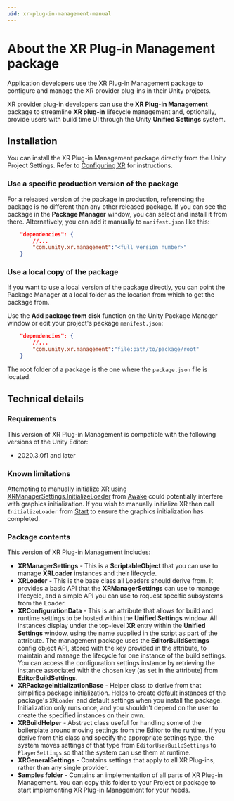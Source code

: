 ```yaml
---
uid: xr-plug-in-management-manual
---
```

# About the XR Plug-in Management package

Application developers use the XR Plug-in Management package to configure and manage the XR provider plug-ins in their Unity projects. 

XR provider plug-in developers can use the **XR Plug-in Management** package to streamline **XR plug-in** lifecycle management and, optionally, provide users with build time UI through the Unity **Unified Settings** system.

## Installation

You can install the XR Plug-in Management package directly from the Unity Project Settings. Refer to [Configuring XR](xref:configuring-project-for-xr) for instructions.


### Use a specific production version of the package

For a released version of the package in production, referencing the package is no different than any other released package. If you can see the package in the **Package Manager** window, you can select and install it from there. Alternatively, you can add it manually to `manifest.json` like this:

```json
    "dependencies": {
        //...
        "com.unity.xr.management":"<full version number>"
    }
```

### Use a local copy of the package

If you want to use a local version of the package directly, you can point the Package Manager at a local folder as the location from which to get the package from.

Use the **Add package from disk** function on the Unity Package Manager window or edit your project's package `manifest.json`:

```json
    "dependencies": {
        //...
        "com.unity.xr.management":"file:path/to/package/root"
    }
```

The root folder of a package is the one where the `package.json` file is located.

## Technical details

### Requirements

This version of XR Plug-in Management is compatible with the following versions of the Unity Editor:

* 2020.3.0f1 and later

### Known limitations

Attempting to manually initialize XR using [XRManagerSettings.InitializeLoader](https://docs.unity3d.com/Packages/com.unity.xr.management@4.0/api/UnityEngine.XR.Management.XRManagerSettings.html#UnityEngine_XR_Management_XRManagerSettings_InitializeLoader) from [Awake](https://docs.unity3d.com/ScriptReference/MonoBehaviour.Awake.html) could potentially interfere with graphics initialization. If you wish to manually initialize XR then call `InitializeLoader` from [Start](https://docs.unity3d.com/ScriptReference/MonoBehaviour.Start.html) to ensure the graphics initialization has completed.

### Package contents

This version of XR Plug-in Management includes:

* **XRManagerSettings** - This is a **ScriptableObject** that you can use to manage **XRLoader** instances and their lifecycle.
* **XRLoader** - This is the base class all Loaders should derive from. It provides a basic API that the **XRManagerSettings** can use to manage lifecycle, and a simple API you can use to request specific subsystems from the Loader.
* **XRConfigurationData** - This is an attribute that allows for build and runtime settings to be hosted within the **Unified Settings** window. All instances display under the top-level **XR** entry within the **Unified Settings** window, using the name supplied in the script as part of the attribute. The management package uses the **EditorBuildSettings** config object API, stored with the key provided in the attribute, to maintain and manage the lifecycle for one instance of the build settings. You can access the configuration settings instance by retrieving the instance associated with the chosen key (as set in the attribute) from **EditorBuildSettings**.
* **XRPackageInitializationBase** - Helper class to derive from that simplifies package initialization. Helps to create default instances of the package's `XRLoader` and default settings when you install the package. Initialization only runs once, and you shouldn't depend on the user to create the specified instances on their own.
* **XRBuildHelper** - Abstract class useful for handling some of the boilerplate around moving settings from the Editor to the runtime. If you derive from this class and specify the appropriate settings type, the system moves settings of that type from `EditorUserBuildSettings` to `PlayerSettings` so that the system can use them at runtime.
* **XRGeneralSettings** - Contains settings that apply to all XR Plug-ins, rather than any single provider.
* **Samples folder** - Contains an implementation of all parts of XR Plug-in Management. You can copy this folder to your Project or package to start implementing XR Plug-in Management for your needs.
